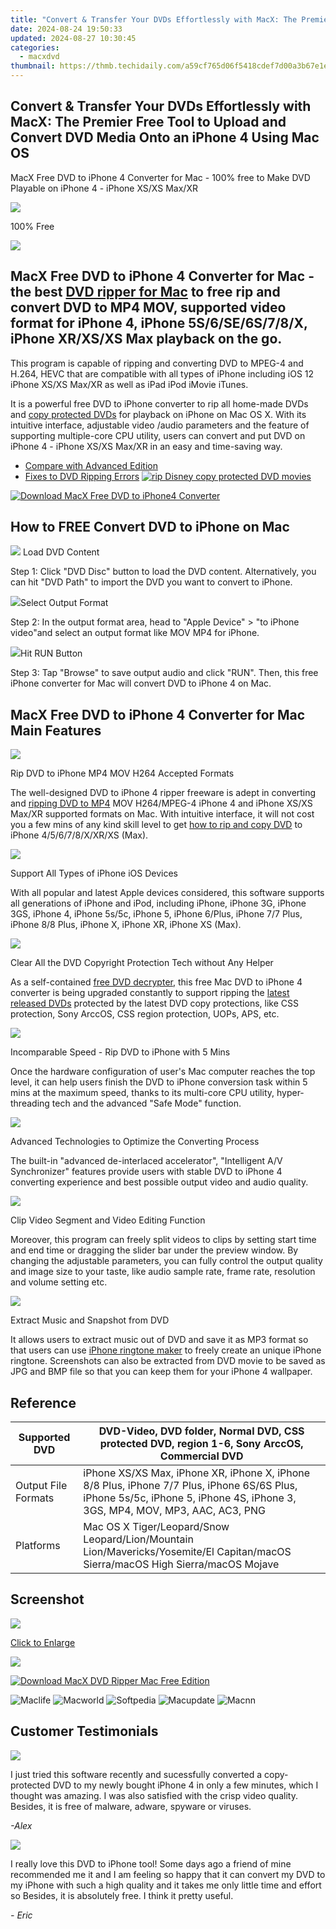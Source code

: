 ```yaml
---
title: "Convert & Transfer Your DVDs Effortlessly with MacX: The Premier Free Tool to Upload and Convert DVD Media Onto an iPhone 4 Using Mac OS"
date: 2024-08-24 19:50:33
updated: 2024-08-27 10:30:45
categories:
  - macxdvd
thumbnail: https://thmb.techidaily.com/a59cf765d06f5418cdef7d00a3b67e1ee9116697553e1d530781cf64808b0b00.png
---
```


## Convert & Transfer Your DVDs Effortlessly with MacX: The Premier Free Tool to Upload and Convert DVD Media Onto an iPhone 4 Using Mac OS

MacX Free DVD to iPhone 4 Converter for Mac \- 100% free to Make DVD Playable on iPhone 4 - iPhone XS/XS Max/XR 

![](https://www.macxdvd.com/dvd-to-iphone4-converter-for-mac-free/../face/dvd-iphone4-pic.jpg) 

100% Free

![](https://www.macxdvd.com/dvd-to-iphone4-converter-for-mac-free/../image-jp/flag.png) 

## MacX Free DVD to iPhone 4 Converter for Mac - the best [DVD ripper for Mac](https://tools.techidaily.com/macxdvd/products/) to free rip and convert DVD to MP4 MOV, supported video format for iPhone 4, iPhone 5S/6/SE/6S/7/8/X, iPhone XR/XS/XS Max playback on the go.

This program is capable of ripping and converting DVD to MPEG-4 and H.264, HEVC that are compatible with all types of iPhone including iOS 12 iPhone XS/XS Max/XR as well as iPad iPod iMovie iTunes.

It is a powerful free DVD to iPhone converter to rip all home-made DVDs and [copy protected DVDs](https://tools.techidaily.com/macxdvd/products/) for playback on iPhone on Mac OS X. With its intuitive interface, adjustable video /audio parameters and the feature of supporting multiple-core CPU utility, users can convert and put DVD on iPhone 4 - iPhone XS/XS Max/XR in an easy and time-saving way.

* [Compare with Advanced Edition](https://tools.techidaily.com/macxdvd/products/)
* [Fixes to DVD Ripping Errors](https://tools.techidaily.com/macxdvd/products/)
[![rip Disney copy protected DVD movies](https://www.macxdvd.com/dvd-to-iphone4-converter-for-mac-free/../image/macxdvdpro-banner-mini.jpg)](https://tools.techidaily.com/macxdvd/products/) 

[![Download MacX Free DVD to iPhone4 Converter](https://www.macxdvd.com/dvd-to-iphone4-converter-for-mac-free/../image/bottom-download-big.jpg)](https://www.macxdvd.com/download/macx-free-dvd-to-iphone4-converter-for-mac.dmg) 

## How to FREE Convert DVD to iPhone on Mac

![](https://www.macxdvd.com/dvd-to-iphone4-converter-for-mac-free/../i-pic/1.png) Load DVD Content 

Step 1: Click "DVD Disc" button to load the DVD content. Alternatively, you can hit "DVD Path" to import the DVD you want to convert to iPhone.

![](https://www.macxdvd.com/dvd-to-iphone4-converter-for-mac-free/../i-pic/2.png)Select Output Format 

Step 2: In the output format area, head to "Apple Device" > "to iPhone video"and select an output format like MOV MP4 for iPhone.

![](https://www.macxdvd.com/dvd-to-iphone4-converter-for-mac-free/../i-pic/3.png)Hit RUN Button

Step 3: Tap "Browse" to save output audio and click "RUN". Then, this free iPhone converter for Mac will convert DVD to iPhone 4 on Mac. 

## MacX Free DVD to iPhone 4 Converter for Mac Main Features

![](https://www.macxdvd.com/dvd-to-iphone4-converter-for-mac-free/image/1.jpg) 

Rip DVD to iPhone MP4 MOV H264 Accepted Formats

The well-designed DVD to iPhone 4 ripper freeware is adept in converting and [ripping DVD to MP4](https://tools.techidaily.com/macxdvd/products/) MOV H264/MPEG-4 iPhone 4 and iPhone XS/XS Max/XR supported formats on Mac. With intuitive interface, it will not cost you a few mins of any kind skill level to get [how to rip and copy DVD](https://tools.techidaily.com/macxdvd/products/) to iPhone 4/5/6/7/8/X/XR/XS (Max). 

![](https://www.macxdvd.com/dvd-to-iphone4-converter-for-mac-free/image/2.jpg) 

Support All Types of iPhone iOS Devices

With all popular and latest Apple devices considered, this software supports all generations of iPhone and iPod, including iPhone, iPhone 3G, iPhone 3GS, iPhone 4, iPhone 5s/5c, iPhone 5, iPhone 6/Plus, iPhone 7/7 Plus, iPhone 8/8 Plus, iPhone X, iPhone XR, iPhone XS (Max).

![](https://www.macxdvd.com/dvd-to-iphone4-converter-for-mac-free/image/3.jpg) 

Clear All the DVD Copyright Protection Tech without Any Helper

As a self-contained [free DVD decrypter](https://tools.techidaily.com/macxdvd/products/), this free Mac DVD to iPhone 4 converter is being upgraded constantly to support ripping the [latest released DVDs](https://tools.techidaily.com/macxdvd/products/) protected by the latest DVD copy protections, like CSS protection, Sony ArccOS, CSS region protection, UOPs, APS, etc.

![](https://www.macxdvd.com/dvd-to-iphone4-converter-for-mac-free/image/4.jpg) 

Incomparable Speed - Rip DVD to iPhone with 5 Mins 

Once the hardware configuration of user's Mac computer reaches the top level, it can help users finish the DVD to iPhone conversion task within 5 mins at the maximum speed, thanks to its multi-core CPU utility, hyper-threading tech and the advanced "Safe Mode" function.

![](https://www.macxdvd.com/dvd-to-iphone4-converter-for-mac-free/image/5.jpg) 

Advanced Technologies to Optimize the Converting Process

The built-in "advanced de-interlaced accelerator", "Intelligent A/V Synchronizer" features provide users with stable DVD to iPhone 4 converting experience and best possible output video and audio quality.

![](https://www.macxdvd.com/dvd-to-iphone4-converter-for-mac-free/image/6.jpg) 

Clip Video Segment and Video Editing Function

Moreover, this program can freely split videos to clips by setting start time and end time or dragging the slider bar under the preview window. By changing the adjustable parameters, you can fully control the output quality and image size to your taste, like audio sample rate, frame rate, resolution and volume setting etc. 

![](https://www.macxdvd.com/dvd-to-iphone4-converter-for-mac-free/image/7.jpg) 

Extract Music and Snapshot from DVD

It allows users to extract music out of DVD and save it as MP3 format so that users can use [iPhone ringtone maker](https://tools.techidaily.com/macxdvd/products/) to freely create an unique iPhone ringtone. Screenshots can also be extracted from DVD movie to be saved as JPG and BMP file so that you can keep them for your iPhone 4 wallpaper.

## Reference

| Supported DVD       | DVD-Video, DVD folder, Normal DVD, CSS protected DVD, region 1-6, Sony ArccOS, Commercial DVD                                                                              |
| ------------------- | -------------------------------------------------------------------------------------------------------------------------------------------------------------------------- |
| Output File Formats | iPhone XS/XS Max, iPhone XR, iPhone X, iPhone 8/8 Plus, iPhone 7/7 Plus, iPhone 6S/6S Plus, iPhone 5s/5c, iPhone 5, iPhone 4S, iPhone 3, 3GS, MP4, MOV, MP3, AAC, AC3, PNG |
| Platforms           | Mac OS X Tiger/Leopard/Snow Leopard/Lion/Mountain Lion/Mavericks/Yosemite/El Capitan/macOS Sierra/macOS High Sierra/macOS Mojave                                           |

## Screenshot

![](https://www.macxdvd.com/dvd-to-iphone4-converter-for-mac-free/image/screenshot.jpg)

[Click to Enlarge](https://tools.techidaily.com/macxdvd/products/)

![](https://www.macxdvd.com/dvd-to-iphone4-converter-for-mac-free/image/screenshot_02.jpg) 

[![Download MacX DVD Ripper Mac Free Edition](https://www.macxdvd.com/dvd-to-iphone4-converter-for-mac-free/../image/bottom-download-big.jpg)](https://www.macxdvd.com/download/macx-free-dvd-to-iphone4-converter-for-mac.dmg)

![Maclife](https://www.macxdvd.com/dvd-to-iphone4-converter-for-mac-free/../i-pic/maclife.gif) ![Macworld](https://www.macxdvd.com/dvd-to-iphone4-converter-for-mac-free/../i-pic/macworld.gif) ![Softpedia](https://www.macxdvd.com/dvd-to-iphone4-converter-for-mac-free/../i-pic/softpedia.gif) ![Macupdate](https://www.macxdvd.com/dvd-to-iphone4-converter-for-mac-free/../i-pic/macupdate.gif) ![Macnn](https://www.macxdvd.com/dvd-to-iphone4-converter-for-mac-free/../i-pic/macnn.gif) 

## Customer Testimonials

![](https://www.macxdvd.com/dvd-to-iphone4-converter-for-mac-free/../image/customer-ico.jpg) 

I just tried this software recently and sucessfully converted a copy-protected DVD to my newly bought iPhone 4 in only a few minutes, which I thought was amazing. I was also satisfied with the crisp video quality. Besides, it is free of malware, adware, spyware or viruses. 

_\-Alex_ 

![](https://www.macxdvd.com/dvd-to-iphone4-converter-for-mac-free/../image/customer-ico.jpg) 

I really love this DVD to iPhone tool! Some days ago a friend of mine recommended me it and I am feeling so happy that it can convert my DVD to my iPhone with such a high quality and it takes me only little time and effort so Besides, it is absolutely free. I think it pretty useful.

_\- Eric_

<ins class="adsbygoogle"
     style="display:block"
     data-ad-format="autorelaxed"
     data-ad-client="ca-pub-7571918770474297"
     data-ad-slot="1223367746"></ins>



<ins class="adsbygoogle"
     style="display:block"
     data-ad-client="ca-pub-7571918770474297"
     data-ad-slot="8358498916"
     data-ad-format="auto"
     data-full-width-responsive="true"></ins>
